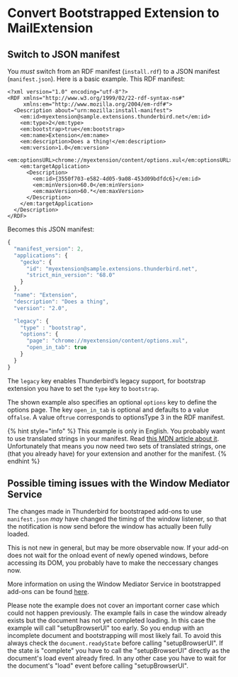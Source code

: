 # Convert Bootstrapped Extension to MailExtension

## Switch to JSON manifest

You _must_ switch from an RDF manifest \(`install.rdf`\) to a JSON manifest \(`manifest.json`\). Here is a basic example. This RDF manifest:

```markup
<?xml version="1.0" encoding="utf-8"?>
<RDF xmlns="http://www.w3.org/1999/02/22-rdf-syntax-ns#"
     xmlns:em="http://www.mozilla.org/2004/em-rdf#">
  <Description about="urn:mozilla:install-manifest">
    <em:id>myextension@sample.extensions.thunderbird.net</em:id>
    <em:type>2</em:type>
    <em:bootstrap>true</em:bootstrap>
    <em:name>Extension</em:name>
    <em:description>Does a thing!</em:description>
    <em:version>1.0</em:version>
    <em:optionsURL>chrome://myextension/content/options.xul</em:optionsURL>
    <em:targetApplication>
      <Description>
        <em:id>{3550f703-e582-4d05-9a08-453d09bdfdc6}</em:id>
        <em:minVersion>60.0</em:minVersion>
        <em:maxVersion>60.*</em:maxVersion>
      </Description>
    </em:targetApplication>
  </Description>
</RDF>
```

Becomes this JSON manifest:

```javascript
{
  "manifest_version": 2,
  "applications": {
    "gecko": {
      "id": "myextension@sample.extensions.thunderbird.net",
      "strict_min_version": "68.0"
    }
  },
  "name": "Extension",
  "description": "Does a thing",
  "version": "2.0",

  "legacy": {
    "type" : "bootstrap",
    "options": {
      "page": "chrome://myextension/content/options.xul",
      "open_in_tab": true
    }
  }
}
```

The `legacy` key enables Thunderbird’s legacy support, for bootstrap extension you have to set the `type` key to `bootstrap`.

The shown example also specifies an optional `options` key to define the options page. The key `open_in_tab` is optional and defaults to a value of`false`. A value of`true` corresponds to optionsType 3 in the RDF manifest.

{% hint style="info" %}
This example is only in English. You probably want to use translated strings in your manifest. Read [this MDN article about it](https://developer.mozilla.org/en-US/docs/Mozilla/Add-ons/WebExtensions/Internationalization#Internationalizing_manifest.json). Unfortunately that means you now need two sets of translated strings, one \(that you already have\) for your extension and another for the manifest.
{% endhint %}

## Possible timing issues with the Window Mediator Service

The changes made in Thunderbird for bootstraped add-ons to use `manifest.json` _may_ have changed the timing of the window listener, so that the notification is now send before the window has actually been fully loaded. 

This is not new in general, but may be more observable now. If your add-on does not wait for the onload event of newly opened windows, before accessing its DOM, you probably have to make the neccessary changes now.

More information on using the Window Mediator Service in bootstrapped add-ons can be found [here](https://www.oxymoronical.com/blog/2011/01/Playing-with-windows-in-restartless-bootstrapped-extensions).

Please note the example does not cover an important corner case which could not happen previously. The example fails in case the window already exists but the document has not yet completed loading. In this case the example will call "setupBrowserUI" too early. So you endup with an incomplete document and bootstrapping will most likely fail. To avoid this always check the ``document.readyState`` before calling "setupBrowserUI". If the state is "complete" you have to call the "setupBrowserUI" directly as the document's load event already fired. In any other case you have to wait for the document's "load" event before calling "setupBrowserUI".
